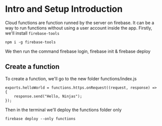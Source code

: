 # Intro and Setup Introduction

Cloud functions are function runned by the server on firebase. It can be a way to run functions without using a user account inside the app.
Firstly, we'll install `firebase-tools`

`npm i -g firebase-tools`

We then run the command firebase login, firebase init & firebase deploy

## Create a function

To create a function, we'll go to the new folder functions/index.js

```
exports.helloWorld = functions.https.onRequest((request, response) => {
    response.send("Hello, Ninjas");
});
```

Then in the terminal we'll deploy the functions folder only

`firebase deploy --only functions`
